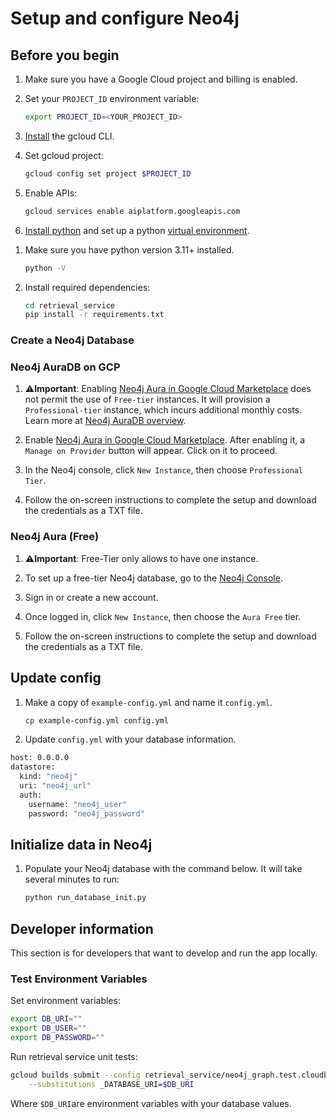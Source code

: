 # Setup and configure Neo4j

## Before you begin

1. Make sure you have a Google Cloud project and billing is enabled.

1. Set your `PROJECT_ID` environment variable:

    ```bash
    export PROJECT_ID=<YOUR_PROJECT_ID>
    ```

1. [Install](https://cloud.google.com/sdk/docs/install) the gcloud CLI.

1. Set gcloud project:

    ```bash
    gcloud config set project $PROJECT_ID
    ```

1. Enable APIs:

    ```bash
    gcloud services enable aiplatform.googleapis.com
    ```

1. [Install python][install-python] and set up a python [virtual environment][venv].

[install-python]: https://cloud.google.com/python/docs/setup#installing_python
[venv]: https://cloud.google.com/python/docs/setup#installing_and_using_virtualenv

1. Make sure you have python version 3.11+ installed.

    ```bash
    python -V
    ```

1. Install required dependencies:
    ```bash
    cd retrieval_service
    pip install -r requirements.txt
    ```

### Create a Neo4j Database

### Neo4j AuraDB on GCP

1. ⚠️**Important**: Enabling [Neo4j Aura in Google Cloud Marketplace](https://console.cloud.google.com/marketplace/product/endpoints/prod.n4gcp.neo4j.io?hl=es-419) does not permit the use of `Free-tier` instances. It will provision a `Professional-tier` instance, which incurs additional monthly costs. Learn more at [Neo4j AuraDB overview](https://neo4j.com/docs/aura/auradb/?utm_source=gcp).

2. Enable [Neo4j Aura in Google Cloud Marketplace](https://console.cloud.google.com/marketplace/product/endpoints/prod.n4gcp.neo4j.io?hl=es-419). After enabling it, a `Manage on Provider` button will appear. Click on it to proceed.

3. In the Neo4j console, click `New Instance`, then choose `Professional Tier`. 

4. Follow the on-screen instructions to complete the setup and download the credentials as a TXT file.

### Neo4j Aura (Free)

1.  ⚠️**Important**: Free-Tier only allows to have one instance. 

1. To set up a free-tier Neo4j database, go to the [Neo4j Console](https://console.neo4j.io/).

2. Sign in or create a new account.

3. Once logged in, click `New Instance`, then choose the `Aura Free` tier.

4. Follow the on-screen instructions to complete the setup and download the credentials as a TXT file.


## Update config

1. Make a copy of `example-config.yml` and name it `config.yml`.

    ```bash
    cp example-config.yml config.yml
    ```

1. Update `config.yml` with your database information.

```bash
host: 0.0.0.0
datastore:
  kind: "neo4j"
  uri: "neo4j_url"
  auth:
    username: "neo4j_user"
    password: "neo4j_password"
```


## Initialize data in Neo4j

1. Populate your Neo4j database with the command below. It will take several minutes to run:

    ```bash
    python run_database_init.py
    ```

## Developer information

This section is for developers that want to develop and run the app locally.

### Test Environment Variables

Set environment variables:

```bash
export DB_URI=""
export DB_USER=""
export DB_PASSWORD=""
```

Run retrieval service unit tests:

```bash
gcloud builds submit --config retrieval_service/neo4j_graph.test.cloudbuild.yaml \
    --substitutions _DATABASE_URI=$DB_URI
```

Where `$DB_URI`are environment variables with your database values.

